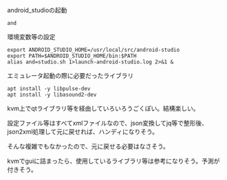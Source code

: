 android_studioの起動
```
and
```

環境変数等の設定

```
export ANDROID_STUDIO_HOME=/usr/local/src/android-studio
export PATH=$ANDROID_STUDIO_HOME/bin:$PATH
alias and=studio.sh 1>launch-android-studio.log 2>&1 &
```

エミュレータ起動の際に必要だったライブラリ
```
apt install -y libpulse-dev
apt install -y libasound2-dev
```

kvm上でqtライブラリ等を経由していろいろうごくぽい。結構楽しい。


設定ファイル等はすべてxmlファイルなので、json変換してjq等で整形後、
json2xml処理して元に戻せれば、ハンディになりそう。


そんな複雑でもなかったので、元に戻せる必要はなさそう。


kvmでguiに詰まったら、使用しているライブラリ等は参考になりそう。予測が付きそう。
